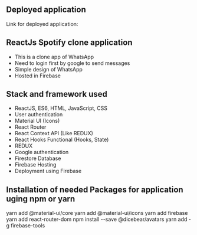 ## Deployed application
Link for deployed application: 


## ReactJs Spotify clone application
* This is a clone app of WhatsApp
* Need to login first by google to send messages
* Simple design of WhatsApp 
* Hosted in Firebase  

## Stack and framework used
* ReactJS, ES6, HTML, JavaScript, CSS
* User authentication
* Material UI (Icons)
* React Router
* React Context API (Like REDUX)
* React Hooks Functional (Hooks, State)
* REDUX 
* Google authentication
* Firestore Database
* Firebase Hosting
* Deployment using Firebase

## Installation of needed Packages for application uging npm or yarn
yarn add @material-ui/core
yarn add @material-ui/icons
yarn add firebase
yarn add react-router-dom
npm install --save @dicebear/avatars
yarn add -g firebase-tools
